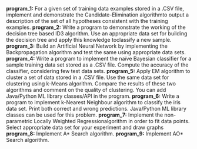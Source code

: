**program_1:** For a given set of training data examples stored in a .CSV file, implement and demonstrate the 
Candidate-Elimination algorithmto output a description of the set of all hypotheses consistent 
with the training examples. 
**program_2:** Write a program to demonstrate the working of the decision tree based ID3 algorithm. Use an 
appropriate data set for building the decision tree and apply this knowledge toclassify a new 
sample.
**program_3:** Build an Artificial Neural Network by implementing the Backpropagation algorithm and test the 
same using appropriate data sets.
**program_4:** Write a program to implement the naïve Bayesian classifier for a sample training data set stored 
as a .CSV file. Compute the accuracy of the classifier, considering few test data sets.
**program_5:** Apply EM algorithm to cluster a set of data stored in a .CSV file. Use the same data set for 
clustering using k-Means algorithm. Compare the results of these two algorithms and comment 
on the quality of clustering. You can add Java/Python ML library classes/API in the program.
**program_6:** Write a program to implement k-Nearest Neighbour algorithm to classify the iris data set. Print 
both correct and wrong predictions. Java/Python ML library classes can be used for this problem. 
**program_7:** Implement the non-parametric Locally Weighted Regressionalgorithm in order to fit data points. 
Select appropriate data set for your experiment and draw graphs
**program_8:** Implement A* Search algorithm. 
**program_9:** Implement AO* Search algorithm. 
